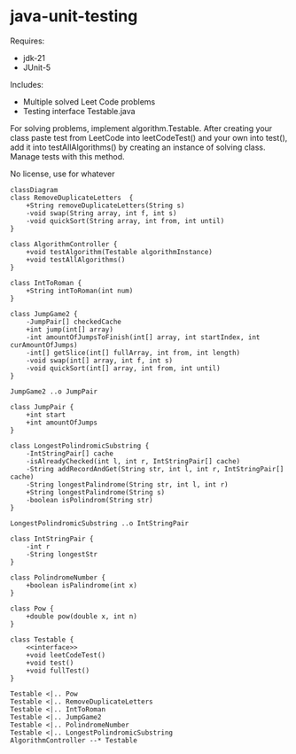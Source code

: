 # java-unit-testing
Requires:
  - jdk-21
  - JUnit-5

Includes:
  - Multiple solved Leet Code problems
  - Testing interface Testable.java

For solving problems, implement algorithm.Testable. After creating your class paste test from LeetCode into leetCodeTest() and your own into test(), add it into testAllAlgorithms() by creating an instance of solving class. Manage tests with this method.

No license, use for whatever

```mermaid
classDiagram
class RemoveDuplicateLetters  {
    +String removeDuplicateLetters(String s)
    -void swap(String array, int f, int s)
    -void quickSort(String array, int from, int until)
}

class AlgorithmController {
    +void testAlgorithm(Testable algorithmInstance)
    +void testAllAlgorithms()
}

class IntToRoman {
    +String intToRoman(int num)
}

class JumpGame2 {
    -JumpPair[] checkedCache
    +int jump(int[] array)
    -int amountOfJumpsToFinish(int[] array, int startIndex, int curAmountOfJumps)
    -int[] getSlice(int[] fullArray, int from, int length)
    -void swap(int[] array, int f, int s)
    -void quickSort(int[] array, int from, int until)
}

JumpGame2 ..o JumpPair

class JumpPair {
    +int start
    +int amountOfJumps
}

class LongestPolindromicSubstring {
    -IntStringPair[] cache
    -isAlreadyChecked(int l, int r, IntStringPair[] cache)
    -String addRecordAndGet(String str, int l, int r, IntStringPair[] cache)
    -String longestPalindrome(String str, int l, int r)
    +String longestPalindrome(String s)
    -boolean isPolindrom(String str)
}

LongestPolindromicSubstring ..o IntStringPair

class IntStringPair {
    -int r
    -String longestStr
}

class PolindromeNumber {
    +boolean isPalindrome(int x)
}

class Pow {
    +double pow(double x, int n)
}

class Testable {
    <<interface>>
	+void leetCodeTest()
	+void test()
	+void fullTest()
}

Testable <|.. Pow
Testable <|.. RemoveDuplicateLetters
Testable <|.. IntToRoman
Testable <|.. JumpGame2
Testable <|.. PolindromeNumber
Testable <|.. LongestPolindromicSubstring
AlgorithmController --* Testable
```
